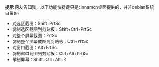 **提示**
网友告知我，以下功能快捷键只是cinnamon桌面提供的，并非debian系统自带的。
- 对选区截图：Shift+PrtSc
- 复制选区截图到剪贴板：Shift+Ctrl+PrtSc
- 对整个屏幕截图：PrtSc
- 复制整个屏幕截图到剪贴板：Ctrl+PrtSc
- 对窗口截图：Alt+PrtSc
- 复制窗口截图到剪贴板：Ctrl+Alt+PrtSc
- 录制屏幕：Shift+Ctrl+Alt+R